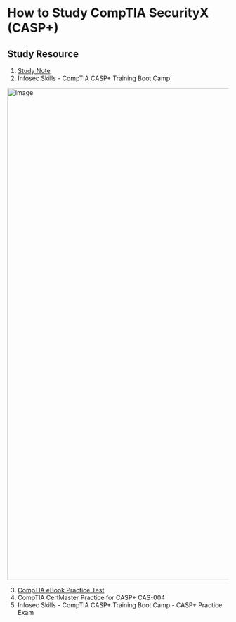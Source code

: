 # How to Study CompTIA SecurityX (CASP+)

## Study Resource

1. [Study Note](https://github.com/SEUNGHO-Y00/ProfessionalStudy/blob/main/Certification/CASPStudyNote.md)
2. Infosec Skills - CompTIA CASP+ Training Boot Camp

<img width="1119" alt="Image" src="https://github.com/user-attachments/assets/d459fd49-e0db-4e96-a268-95c0a24a251d" />

3. [CompTIA eBook Practice Test](https://learn.comptia.org/app/the-official-comptia-securityx-student-guide-exam-cas-005#materials)
4. CompTIA CertMaster Practice for CASP+ CAS-004
5. Infosec Skills - CompTIA CASP+ Training Boot Camp - CASP+ Practice Exam
